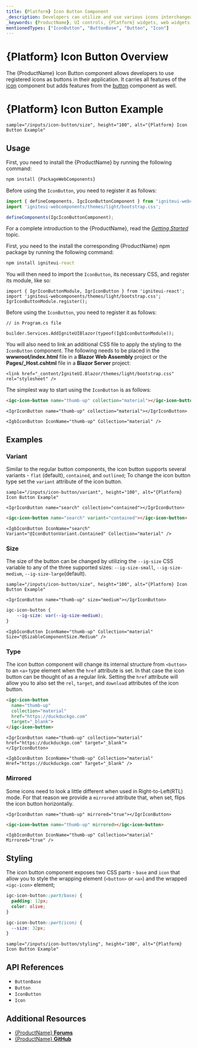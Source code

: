```yaml
---
title: {Platform} Icon Button Component
_description: Developers can utilize and use various icons interchangeably as buttons with custom colors and more with {ProductName} Icon Button component.
_keywords: {ProductName}, UI controls, {Platform} widgets, web widgets, UI widgets, {Platform}, Native {Platform} Components Suite, Native {Platform} Controls, Native {Platform} Components Library, {Platform} Icon Button components, {Platform} Icon Button controls
mentionedTypes: ["IconButton", "ButtonBase", "Button", "Icon"]
---
```


# {Platform} Icon Button Overview

The {ProductName} Icon Button component allows developers to use registered icons as buttons in their application. It carries all features of the [icon](../layouts/icon.md) component but adds features from the [button](button.md) component as well.

# {Platform} Icon Button Example

`sample="/inputs/icon-button/size", height="100", alt="{Platform} Icon Button Example"`


<div class="divider"></div>

## Usage

<!-- WebComponents -->
First, you need to install the {ProductName} by running the following command:

```cmd
npm install {PackageWebComponents}
```

Before using the `IconButton`, you need to register it as follows:

```ts
import { defineComponents, IgcIconButtonComponent } from "igniteui-webcomponents";
import 'igniteui-webcomponents/themes/light/bootstrap.css';

defineComponents(IgcIconButtonComponent);
```

For a complete introduction to the {ProductName}, read the [*Getting Started*](../general-getting-started.md) topic.

<!-- end: WebComponents -->

<!-- React -->
First, you need to the install the corresponding {ProductName} npm package by running the following command:

```cmd
npm install igniteui-react
```

You will then need to import the `IconButton`, its necessary CSS, and register its module, like so:

```tsx
import { IgrIconButtonModule, IgrIconButton } from 'igniteui-react';
import 'igniteui-webcomponents/themes/light/bootstrap.css';
IgrIconButtonModule.register();
```
<!-- end: React -->

<!-- Blazor -->
Before using the `IconButton`, you need to register it as follows:


```razor
// in Program.cs file

builder.Services.AddIgniteUIBlazor(typeof(IgbIconButtonModule));
```

You will also need to link an additional CSS file to apply the styling to the `IconButton` component. The following needs to be placed in the **wwwroot/index.html** file in a **Blazor Web Assembly** project or the **Pages/_Host.cshtml** file in a **Blazor Server** project:

```razor
<link href="_content/IgniteUI.Blazor/themes/light/bootstrap.css" rel="stylesheet" />
```

<!-- end: Blazor -->
The simplest way to start using the `IconButton` is as follows:

```html
<igc-icon-button name="thumb-up" collection="material"></igc-icon-button>
```

```tsx
<IgrIconButton name="thumb-up" collection="material"></IgrIconButton>
```

```razor
<IgbIconButton IconName="thumb-up" Collection="material" />
```

## Examples

### Variant

Similar to the regular button components, the icon button supports several variants - `flat` (default), `contained`, and `outlined`; To change the icon button type set the `variant` attribute of the icon button.

`sample="/inputs/icon-button/variant", height="100", alt="{Platform} Icon Button Example"`


```tsx
<IgrIconButton name="search" collection="contained"></IgrIconButton>
```

```html
<igc-icon-button name="search" variant="contained"></igc-icon-button>
```

```razor
<IgbIconButton IconName="search" Variant="@IconButtonVariant.Contained" Collection="material" />
```

### Size

The size of the button can be changed by utilizing the `--ig-size` CSS variable to any of the three supported sizes: `--ig-size-small`, `--ig-size-medium`, `--ig-size-large`(default).

`sample="/inputs/icon-button/size", height="100", alt="{Platform} Icon Button Example"`


```tsx
<IgrIconButton name="thumb-up" size="medium"></IgrIconButton>
```

```css
igc-icon-button {
    --ig-size: var(--ig-size-medium);
}
```

```razor
<IgbIconButton IconName="thumb-up" Collection="material" Size="@SizableComponentSize.Medium" />
```

### Type

The icon button component will change its internal structure from `<button>` to an `<a>` type element when the `href` attribute is set. In that case the icon button can be thought of as a regular link. Setting the `href` attribute will allow you to also set the `rel`, `target`, and `download` attributes of the icon button.

```html
<igc-icon-button
  name="thumb-up"
  collection="material"
  href="https://duckduckgo.com"
  target="_blank">
</igc-icon-button>
```

```tsx
<IgrIconButton name="thumb-up" collection="material" href="https://duckduckgo.com" target="_blank">
</IgrIconButton>
```

```razor
<IgbIconButton IconName="thumb-up" Collection="material" Href="https://duckduckgo.com" Target="_blank" />
```

### Mirrored

Some icons need to look a little different when used in Right-to-Left(RTL) mode. For that reason we provide a `mirrored` attribute that, when set, flips the icon button horizontally.

```tsx
<IgrIconButton name="thumb-up" mirrored="true"></IgrIconButton>
```

```html
<igc-icon-button name="thumb-up" mirrored></igc-icon-button>
```

```razor
<IgbIconButton IconName="thumb-up" Collection="material" Mirrored="true" />
```

## Styling

The icon button component exposes two CSS parts - `base` and `icon` that allow you to style the wrapping element (`<button>` or `<a>`) and the wrapped `<igc-icon>` element;

```css
igc-icon-button::part(base) {
  padding: 12px;
  color: olive;
}

igc-icon-button::part(icon) {
  --size: 32px;
}
```

`sample="/inputs/icon-button/styling", height="100", alt="{Platform} Icon Button Example"`


## API References

 - `ButtonBase`
 - `Button`
 - `IconButton`
 - `Icon`


## Additional Resources

* [{ProductName} **Forums**]({ForumsLink})
* [{ProductName} **GitHub**]({GithubLink})